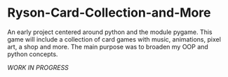 # Ryson-Card-Collection-and-More
An early project centered around python and the module pygame. This game will include a collection of card games with music, animations, pixel art, a shop and more.
The main purpose was to broaden my OOP and python concepts.

*WORK IN PROGRESS*

